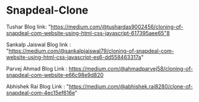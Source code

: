 # Snapdeal-Clone
Tushar Blog link: "https://medium.com/@tushardas9002456/cloning-of-snapdeal-com-website-using-html-css-javascript-617395aee65"8


Sankalp Jaiswal Blog link : "https://medium.com/@sankalpjaiswal79/cloning-of-snapdeal-com-website-using-html-css-javascript-es6-dd558463317a"


Parvej Ahmad Blog Link : https://medium.com/@ahmadparvej58/cloning-of-snapdeal-com-website-e66c98e9d820

Abhishek Rai Blog Link : "https://medium.com/@abhishek.rai8280/clone-of-snapdeal-com-4ec15ef616e"
